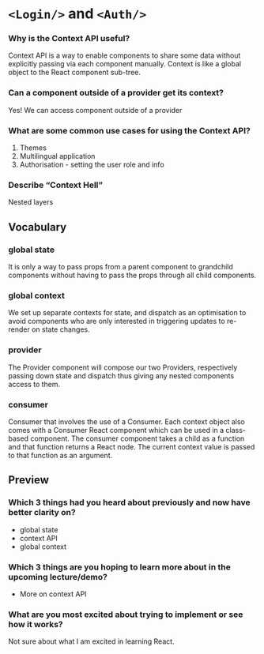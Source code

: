 # `<Login/>` and `<Auth/>`

### Why is the Context API useful?
Context API is a way to enable components to share some data without explicitly passing via each component manually. Context is like a global object to the React component sub-tree.

### Can a component outside of a provider get its context?
Yes! We can access component outside of a provider

### What are some common use cases for using the Context API?
1. Themes
2. Multilingual application
3. Authorisation - setting the user role and info

### Describe “Context Hell”
Nested layers

## Vocabulary
### global state
It is only a way to pass props from a parent component to grandchild components without having to pass the props through all child components. 

### global context
We set up separate contexts for state, and dispatch as an optimisation to avoid components who are only interested in triggering updates to re-render on state changes.

### provider
The Provider component will compose our two Providers, respectively passing down state and dispatch thus giving any nested components access to them.

### consumer
Consumer that involves the use of a Consumer. Each context object also comes with a Consumer React component which can be used in a class-based component. The consumer component takes a child as a function and that function returns a React node. The current context value is passed to that function as an argument.

## Preview
### Which 3 things had you heard about previously and now have better clarity on?
- global state
- context API
- global context

### Which 3 things are you hoping to learn more about in the upcoming lecture/demo?
- More on context API

### What are you most excited about trying to implement or see how it works?
Not sure about what I am excited in learning React. 





